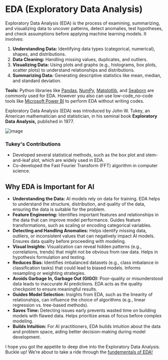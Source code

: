 # EDA (Exploratory Data Analysis) 

Exploratory Data Analysis (EDA) is the process of examining, summarizing, and visualizing data to uncover patterns, detect anomalies, test hypotheses, and check assumptions before applying machine learning models. It involves:

1. **Understanding Data:** Identifying data types (categorical, numerical), shapes, and distributions.
2. **Data Cleaning:** Handling missing values, duplicates, and outliers.
3. **Visualizing Data:** Using plots and graphs (e.g., histograms, box plots, scatter plots) to understand relationships and distributions.
4. **Summarizing Data:** Generating descriptive statistics like mean, median, and standard deviation.

**Tools:** Python libraries like [Pandas](https://pandas.pydata.org/), [NumPy](https://numpy.org/), [Matplotlib](https://matplotlib.org/), and [Seaborn](https://seaborn.pydata.org/) are commonly used for EDA. However you also can use low-code_no-code tools like [Microsoft Power BI](https://www.microsoft.com/en-us/power-platform/products/power-bi) to perform EDA without writing codes. 

Exploratory Data Analysis (EDA) was introduced by John W. Tukey, an American mathematician and statistician, in his seminal book **Exploratory Data Analysis,** published in 1977.

![image](https://github.com/user-attachments/assets/b6134e75-2f53-4a63-aaee-9965037441d8)

### Tukey's Contributions
- Developed several statistical methods, such as the box plot and stem-and-leaf plot, which are widely used in EDA.
- Co-developed the Fast Fourier Transform (FFT) algorithm in computer science.

## Why EDA is Important for AI  

- **Understanding the Data:** AI models rely on data for training. EDA helps to understand the structure, distribution, and quality of the data, ensuring the data is suitable for the problem.
- **Feature Engineering:** Identifies important features and relationships in the data that can improve model performance.
Guides feature transformations, such as scaling or encoding categorical variables.
- **Detecting and Handling Anomalies:** Helps identify missing data, outliers, or inconsistent values that can negatively impact AI models.
Ensures data quality before proceeding with modeling.
- **Visual Insights:** Visualization can reveal hidden patterns (e.g., correlations, trends) that might not be obvious from raw data.
Helps in hypothesis formulation and testing.
- **Reduces Bias:** Identifies imbalanced datasets (e.g., class imbalance in classification tasks) that could lead to biased models.
Informs resampling or weighting strategies.
- **Avoids Garbage In, Garbage Out (GIGO):** Poor-quality or misunderstood data leads to inaccurate AI predictions.
EDA acts as the quality checkpoint to ensure meaningful results.
- **Guides Model Selection:** Insights from EDA, such as the linearity of relationships, can influence the choice of algorithms (e.g., linear regression vs. tree-based methods).
- **Saves Time:** Detecting issues early prevents wasted time on building models with flawed data.
Helps prioritize areas of focus before complex modeling.
- **Builds Intuition:** For AI practitioners, EDA builds intuition about the data and problem space, aiding better decision-making during model development.

I hope you got the appetite to deep dive into the Exploratory Data Analysis. Buckle up! We’re about to take a ride through the [fundementals of EDA!](https://github.com/nisalm/EDA/blob/fadaab8eeffe4cd7a4cba5420b7e32d079d1c0aa/QualitativeandQuantitativeAnalysis.md)

